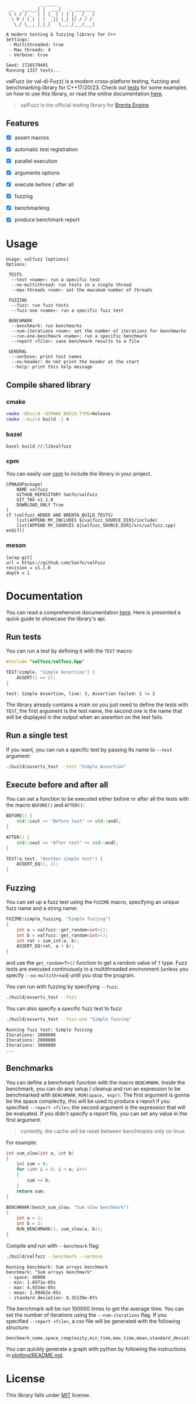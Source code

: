 ```
             _ _____
 __   ____ _| |  ___|   _ ________
 \ \ / / _` | | |_ | | | |_  /_  /
  \ V / (_| | |  _|| |_| |/ / / /
   \_/ \__,_|_|_|   \__,_/___/___|

A modern testing & fuzzing library for C++
Settings:
 - Multithreaded: true
 - Max threads: 4
 - Verbose: true

Seed: 1726579491
Running 1337 tests...
```

valFuzz (or val-di-Fuzz) is a modern cross-platform testing, fuzzing and benchmarking library for C++17/20/23. Check out [tests](./tests) for some examples on how to use this library, or read the online documentation [here](https://san7o.github.io/brenta-engine-documentation/valfuzz/v1.0/).

> valFuzz is the official testing library for [Brenta Engine](https://github.com/San7o/Brenta-Engine).

## Features

- [x] assert macros

- [x] automatic test registration

- [x] parallel execution

- [x] arguments options

- [x] execute before / after all

- [x] fuzzing

- [x] benchmarking

- [x] produce benchmark report

# Usage
```
Usage: valfuzz [options]
Options:

 TESTS
  --test <name>: run a specific test
  --no-multithread: run tests in a single thread
  --max-threads <num>: set the maximum number of threads

 FUZZING
  --fuzz: run fuzz tests
  --fuzz-one <name>: run a specific fuzz test

 BENCHMARK
  --benchmark: run benchmarks
  --num-iterations <num>: set the number of iterations for benchmarks
  --run-one-benchmark <name>: run a specific benchmark
  --report <file>: save benchmark results to a file

 GENERAL
  --verbose: print test names
  --no-header: do not print the header at the start
  --help: print this help message
```

## Compile shared library

### cmake

```bash
cmake -Bbuild -DCMAKE_BUILD_TYPE=Release
cmake --build build -j 4
```

### bazel
```
bazel build //:libvalfuzz
```

### cpm
You can easily use [cpm](https://github.com/cpm-cmake/CPM.cmake) to include
the library in your project.
```
CPMAddPackage(
    NAME valfuzz
    GITHUB_REPOSITORY San7o/valFuzz
    GIT_TAG v1.1.0
    DOWNLOAD_ONLY True
)
if (valfuzz_ADDED AND BRENTA_BUILD_TESTS)
    list(APPEND MY_INCLUDES ${valfuzz_SOURCE_DIR}/include)
    list(APPEND MY_SOURCES ${valfuzz_SOURCE_DIR}/src/valfuzz.cpp)
endif()
```

### meson
```
[wrap-git]
url = https://github.com/San7o/valFuzz
revision = v1.1.0
depth = 1
```

# Documentation
You can read a comprehensive documentation [here](https://san7o.github.io/brenta-engine-documentation/valfuzz/v1.0/). Here is presented a quick guide to showcase the library's api.

## Run tests
You can run a test by defining it with the `TEST` macro:
```c++
#include "valfuzz/valfuzz.hpp"

TEST(simple, "Simple Assertion") {
    ASSERT(1 == 2);
}
```
```
test: Simple Assertion, line: 3, Assertion failed: 1 != 2
```

The library already contains a main so you just need to define the tests with `TEST`, the first
argument is the test name, the second one is the name that will be displayed in the output
when an assertion on the test fails.

## Run a single test

If you want, you can run a specific test by passing Its name to `--test` argument:
```bash
./build/asserts_test --test "Simple Assertion"
```

## Execute before and after all
You can set a function to be executed either before or after all the tests with
the macro `BEFORE()` and `AFTER()`:
```c++
BEFORE() {
    std::cout << "Before test" << std::endl;
}

AFTER() {
    std::cout << "After test" << std::endl;
}

TEST(a_test, "Another simple test") {
    ASSERT_EQ(1, 1);
}
```

## Fuzzing
You can set up a fuzz test using the `FUZZME` macro, specifying an unique
fuzz name and a string name:
```c++
FUZZME(simple_fuzzing, "Simple fuzzing")
{
    int a = valfuzz::get_random<int>();
    int b = valfuzz::get_random<int>();
    int ret = sum_int(a, b);
    ASSERT_EQ(ret, a + b);
}
```
and use the `get_random<T>()` function to get a random value of `T` type. Fuzz
tests are executed continuously in a multithreaded environment (unless you
specify `--no-multithread`) until you stop the program.

You can run with fuzzing by specifying `--fuzz`:
```bash
./build/asserts_test --fuzz
```

You can also specify a specific fuzz test to fuzz:
```bash
./build/asserts_test --fuzz-one "Simple fuzzing"
```
```
Running fuzz test: Simple fuzzing
Iterations: 1000000
Iterations: 2000000
Iterations: 3000000
...
```

## Benchmarks

You can define a benchmark function with the macro `BENCHMARK`. Inside the benchmark, you can
do any setup / cleanup and run an expression to be benchmarked with `BENCHMARK_RUN(space, expr)`. The first argument is gonna be the space complecity, this will be used to 
produce a report if you specified `--report <file>`; the second argument is
the expression that will be evaluated. If you didn't specify a report file, you
can set any value in the first argument.

> currently, the cache will be reset between benchmarks only on linux

For example:
```c++
int sum_slow(int a, int b)
{
    int sum = 0;
    for (int i = 0; i < a; i++)
    {
        sum += b;
    }
    return sum;
}

BENCHMARK(bench_sum_slow, "Sum slow benchmark")
{
    int a = 1;
    int b = 2;
    RUN_BENCHMARK(1, sum_slow(a, b));
}
```

Compile and run with `--benchmark` flag:
```bash
./build/valfuzz --benchmark --verbose
```
```
Running benchmark: Sum arrays benchmark
benchmark: "Sum arrays benchmark"
 - space: 40000
 - min: 1.8971e-05s
 - max: 4.9554e-05s
 - mean: 1.99462e-05s
 - standard deviation: 8.35139e-07s
```

The benchmark will be run 100000 times to get the average time. You
can set the number of iterations using the `--num-iterations` flag.
If you specified `--report <file>`, a csv file will be generated
with the following structure:
```
benchmark_name,space_complexity,min_time,max_time,mean,standard_deviation
```
You can quickly generate a graph with python by following the instructions
in [plotting/README.md](plotting/README.md).

# License

This library falls under [MIT](./LICENSE) license.
